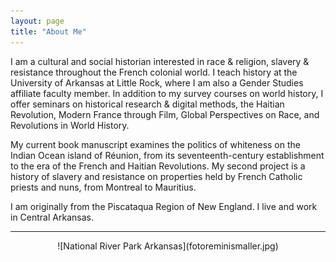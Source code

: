 ```yaml
---
layout: page
title: "About Me"
---
```


I am a cultural and social historian interested in race & religion, slavery & resistance throughout the French colonial world. I teach history at the University of Arkansas at Little Rock, where I am also a Gender Studies affiliate faculty member. In addition to my survey courses on world history, I offer seminars on historical research & digital methods, the Haitian Revolution, Modern France through Film, Global Perspectives on Race, and Revolutions in World History.

My current book manuscript examines the politics of whiteness on the Indian Ocean island of Réunion, from its seventeenth-century establishment to the era of the French and Haitian Revolutions. My second project is a history of slavery and resistance on properties held by French Catholic priests and nuns, from Montreal to Mauritius.

I am originally from the Piscataqua Region of New England. I live and work in Central Arkansas.

---

<div style="text-align: center;">
  ![National River Park Arkansas](fotoreminismaller.jpg)
</div>
